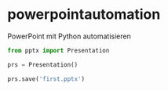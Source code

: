 # powerpointautomation
PowerPoint mit Python automatisieren


```python
from pptx import Presentation

prs = Presentation()

prs.save('first.pptx')
```

